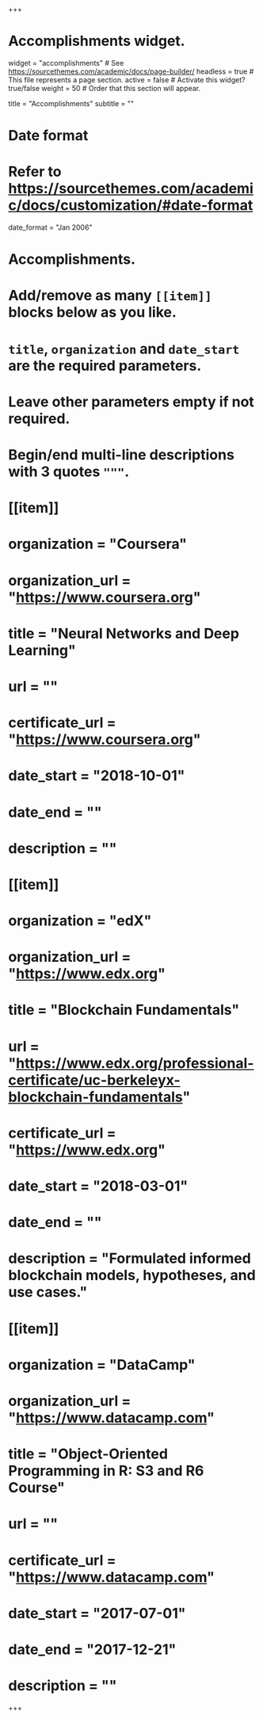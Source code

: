 +++
# Accomplishments widget.
widget = "accomplishments"  # See https://sourcethemes.com/academic/docs/page-builder/
headless = true  # This file represents a page section.
active = false  # Activate this widget? true/false
weight = 50  # Order that this section will appear.

title = "Accomplish&shy;ments"
subtitle = ""

# Date format
#   Refer to https://sourcethemes.com/academic/docs/customization/#date-format
date_format = "Jan 2006"

# Accomplishments.
#   Add/remove as many `[[item]]` blocks below as you like.
#   `title`, `organization` and `date_start` are the required parameters.
#   Leave other parameters empty if not required.
#   Begin/end multi-line descriptions with 3 quotes `"""`.

# [[item]]
#   organization = "Coursera"
#   organization_url = "https://www.coursera.org"
#   title = "Neural Networks and Deep Learning"
#   url = ""
#   certificate_url = "https://www.coursera.org"
#   date_start = "2018-10-01"
#   date_end = ""
#   description = ""
# 
# [[item]]
#   organization = "edX"
#   organization_url = "https://www.edx.org"
#   title = "Blockchain Fundamentals"
#   url = "https://www.edx.org/professional-certificate/uc-berkeleyx-blockchain-fundamentals"
#   certificate_url = "https://www.edx.org"
#   date_start = "2018-03-01"
#   date_end = ""
#   description = "Formulated informed blockchain models, hypotheses, and use cases."
#   
# [[item]]
#   organization = "DataCamp"
#   organization_url = "https://www.datacamp.com"
#   title = "Object-Oriented Programming in R: S3 and R6 Course"
#   url = ""
#   certificate_url = "https://www.datacamp.com"
#   date_start = "2017-07-01"
#   date_end = "2017-12-21"
#   description = ""

+++
